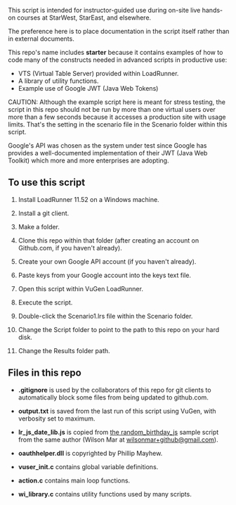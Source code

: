 This script is intended for instructor-guided use during on-site live hands-on courses at StarWest, StarEast, and elsewhere.

The preference here is to place documentation in the script itself rather than in external documents.

This repo's name includes <strong>starter</strong> because it contains examples of how to code many of the constructs needed in advanced scripts in productive use:

 * VTS (Virtual Table Server) provided within LoadRunner.
 * A library of utility functions.
 * Example use of Google JWT (Java Web Tokens) 

CAUTION: Although the example script here is meant for stress testing, the script in this repo should not be run by more than one virtual users over more than a few seconds because it accesses a production site with usage limits.
That's the setting in the scenario file in the Scenario folder within this script.

Google's API was chosen as the system under test since Google has provides a well-documented implementation of their JWT (Java Web Toolkit) which more and more enterprises are adopting.

## To use this script 

 1. Install LoadRunner 11.52 on a Windows machine.
 2. Install a git client.
 3. Make a folder.
 4. Clone this repo within that folder (after creating an account on Github.com, if you haven't already).
 5. Create your own Google API account (if you haven't already).
 6. Paste keys from your Google account into the keys text file.
 7. Open this script within VuGen LoadRunner.
 8. Execute the script.

 9. Double-click the Scenario1.lrs file within the Scenario folder.
 10. Change the Script folder to point to the path to this repo on your hard disk.
 11. Change the Results folder path.

## Files in this repo
* <strong>.gitignore</strong> is used by the collaborators of this repo for git clients to automatically block some files from being updated to github.com.

* <strong>output.txt</strong> is saved from the last run of this script using VuGen, with verbosity set to maximum.

* <strong>lr_js_date_lib.js</strong> is copied from <a target="_blank" href="https://github.com/wilsonmar/LoadRunner/tree/master/random_birthdate_js"> the random_birthday_js</a> sample script from the same author (Wilson Mar at wilsonmar+github@gmail.com).

* <strong>oauthhelper.dll</strong> is copyrighted by Phillip Mayhew.
* <strong>vuser_init.c</strong> contains global variable definitions.
* <strong>action.c</strong> contains main loop functions.
* <strong>wi_library.c</strong> contains utility functions used by many scripts.


